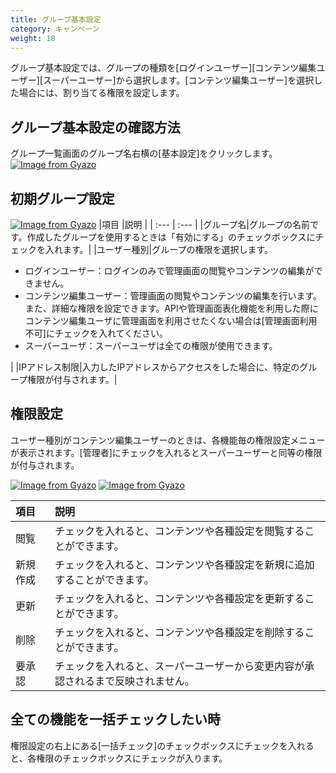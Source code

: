 ```yaml
---
title: グループ基本設定
category: キャンペーン
weight: 18
---
```


グループ基本設定では、グループの種類を[ログインユーザー][コンテンツ編集ユーザー][スーパーユーザー]から選択します。[コンテンツ編集ユーザー]を選択した場合には、割り当てる権限を設定します。

## グループ基本設定の確認方法
グループ一覧画面のグループ名右横の[基本設定]をクリックします。
[![Image from Gyazo](https://t.gyazo.com/teams/diverta/a65bda71d6ec517b3c39d450846ae516.png)](https://diverta.gyazo.com/a65bda71d6ec517b3c39d450846ae516)

## 初期グループ設定
[![Image from Gyazo](https://t.gyazo.com/teams/diverta/030672242d653356b6789c0351208f55.png)](https://diverta.gyazo.com/030672242d653356b6789c0351208f55)
|項目   |説明  |
| :--- | :--- |
|グループ名|グループの名前です。作成したグループを使用するときは「有効にする」のチェックボックスにチェックを入れます。|
|ユーザー種別|グループの権限を選択します。<ul><li>ログインユーザー：ログインのみで管理画面の閲覧やコンテンツの編集ができません。</li><li>コンテンツ編集ユーザー：管理画面の閲覧やコンテンツの編集を行います。また、詳細な権限を設定できます。APIや管理画面表化機能を利用した際にコンテンツ編集ユーザに管理画面を利用させたくない場合は[管理画面利用不可]にチェックを入れてください。</li><li>スーパーユーザ：スーパーユーザは全ての権限が使用できます。</li></ul>|
|IPアドレス制限|入力したIPアドレスからアクセスをした場合に、特定のグループ権限が付与されます。|

## 権限設定
ユーザー種別がコンテンツ編集ユーザーのときは、各機能毎の権限設定メニューが表示されます。[管理者]にチェックを入れるとスーパーユーザーと同等の権限が付与されます。

[![Image from Gyazo](https://t.gyazo.com/teams/diverta/439783db736aa1ddd540aa07735e24e8.png)](https://diverta.gyazo.com/439783db736aa1ddd540aa07735e24e8)
[![Image from Gyazo](https://t.gyazo.com/teams/diverta/ed213268bfc494fc0b9bec6fc407ca45.png)](https://diverta.gyazo.com/ed213268bfc494fc0b9bec6fc407ca45)

|項目   |説明  |
| :--- | :--- |
|閲覧|チェックを入れると、コンテンツや各種設定を閲覧することができます。|
|新規作成|チェックを入れると、コンテンツや各種設定を新規に追加することができます。|
|更新|チェックを入れると、コンテンツや各種設定を更新することができます。|
|削除|チェックを入れると、コンテンツや各種設定を削除することができます。|
|要承認|チェックを入れると、スーパーユーザーから変更内容が承認されるまで反映されません。|

## 全ての機能を一括チェックしたい時
権限設定の右上にある[一括チェック]のチェックボックスにチェックを入れると、各権限のチェックボックスにチェックが入ります。